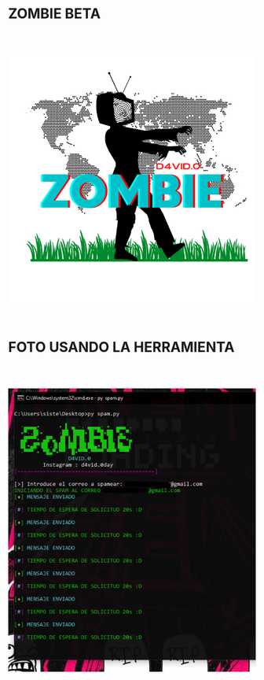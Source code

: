# ZOMBIE BETA
<br/>
</br>
<p align="center">
<img src="https://github.com/Monkey-hk4/zombie/blob/main/fotos/logo.png" title="zombie tool">
</p>
<br/>

# FOTO USANDO LA HERRAMIENTA
<br/>
</br>
<p align="center">
<img src="https://github.com/Monkey-hk4/zombie/blob/main/fotos/foto_tool.PNG" title="foto de la herramienta">
</p>
<br/>

